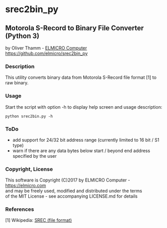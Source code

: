 # srec2bin_py
## Motorola S-Record to Binary File Converter (Python 3)

by Oliver Thamm - [ELMICRO Computer](https://elmicro.com)<br>
https://github.com/elmicro/srec2bin_py

### Description
This utility converts binary data from Motorola S-Record file format [1] to raw binary.

### Usage
Start the script with option -h to display help screen and usage description:
```
python srec2bin.py -h
```
### ToDo
* add support for 24/32 bit address range (currently limited to 16 bit / S1 type)
* warn if there are any data bytes below start / beyond end address specified by the user

### Copyright, License
This software is Copyright (C)2017 by ELMICRO Computer - https://elmicro.com<br>
and may be freely used, modified and distributed under the terms<br>
of the MIT License - see accompanying LICENSE.md for details

### References
[1] Wikipedia: [SREC (file format)](https://en.wikipedia.org/wiki/SREC_%28file_format%29)
